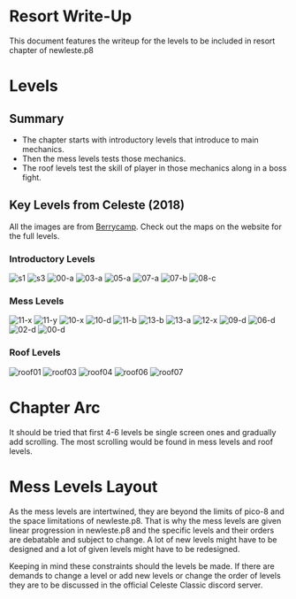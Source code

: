 # Resort Write-Up

This document features the writeup for the levels to be included in resort chapter of newleste.p8

# Levels

## Summary

- The chapter starts with introductory levels that introduce to main mechanics.
- Then the mess levels tests those mechanics.
- The roof levels test the skill of player in those mechanics along in a boss fight.

## Key Levels from Celeste (2018)

All the images are from [Berrycamp](https://berrycamp.github.io). Check out the maps on the website for the full levels.

### Introductory Levels

<img src="https://berrycamp.github.io/img/celeste/previews/resort/a/s1.png" alt="s1" />
<img src="https://berrycamp.github.io/img/celeste/previews/resort/a/s3.png" alt="s3" />
<img src="https://berrycamp.github.io/img/celeste/previews/resort/a/00-a.png" alt="00-a" />
<img src="https://berrycamp.github.io/img/celeste/previews/resort/a/03-a.png" alt="03-a" />
<img src="https://berrycamp.github.io/img/celeste/previews/resort/a/05-a.png" alt="05-a" />
<img src="https://berrycamp.github.io/img/celeste/previews/resort/a/07-a.png" alt="07-a" />
<img src="https://berrycamp.github.io/img/celeste/previews/resort/a/07-b.png" alt="07-b" />
<img src="https://berrycamp.github.io/img/celeste/previews/resort/a/08-c.png" alt="08-c" />

### Mess Levels

<img src="https://berrycamp.github.io/img/celeste/previews/resort/a/11-x.png" alt="11-x" />
<img src="https://berrycamp.github.io/img/celeste/previews/resort/a/11-y.png" alt="11-y" />
<img src="https://berrycamp.github.io/img/celeste/previews/resort/a/10-x.png" alt="10-x" />
<img src="https://berrycamp.github.io/img/celeste/previews/resort/a/10-d.png" alt="10-d" />
<img src="https://berrycamp.github.io/img/celeste/previews/resort/a/11-b.png" alt="11-b" />
<img src="https://berrycamp.github.io/img/celeste/previews/resort/a/13-b.png" alt="13-b" />
<img src="https://berrycamp.github.io/img/celeste/previews/resort/a/13-a.png" alt="13-a" />
<img src="https://berrycamp.github.io/img/celeste/previews/resort/a/12-x.png" alt="12-x" />
<img src="https://berrycamp.github.io/img/celeste/previews/resort/a/09-d.png" alt="09-d" />
<img src="https://berrycamp.github.io/img/celeste/previews/resort/a/06-d.png" alt="06-d" />
<img src="https://berrycamp.github.io/img/celeste/previews/resort/a/02-d.png" alt="02-d" />
<img src="https://berrycamp.github.io/img/celeste/previews/resort/a/00-d.png" alt="00-d" />

### Roof Levels

<img src="https://berrycamp.github.io/img/celeste/previews/resort/a/roof01.png" alt="roof01" />
<img src="https://berrycamp.github.io/img/celeste/previews/resort/a/roof03.png" alt="roof03" />
<img src="https://berrycamp.github.io/img/celeste/previews/resort/a/roof04.png" alt="roof04" />
<img src="https://berrycamp.github.io/img/celeste/previews/resort/a/roof06.png" alt="roof06" />
<img src="https://berrycamp.github.io/img/celeste/previews/resort/a/roof07.png" alt="roof07" />

# Chapter Arc

It should be tried that first 4-6 levels be single screen ones and gradually add scrolling. The most scrolling would be found in mess levels and roof levels.

# Mess Levels Layout

As the mess levels are intertwined, they are beyond the limits of pico-8 and the space limitations of newleste.p8.
That is why the mess levels are given linear progression in newleste.p8 and the specific levels and their orders are debatable and subject to change.
A lot of new levels might have to be designed and a lot of given levels might have to be redesigned.

Keeping in mind these constraints should the levels be made.
If there are demands to change a level or add new levels or change the order of levels they are to be discussed in the official Celeste Classic discord server.
